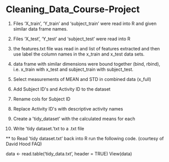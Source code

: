 Cleaning_Data_Course-Project
============================

1. Files ‘X_train’, ‘Y_train’ and ‘subject_train’ were read into R and given similar data frame names. 

2. Files ‘X_test’, ‘Y_test’ and ‘subject_test’ were read into R

3. the features.txt file was read in and list of features extracted and then use label the column names in the x_train and x_test data sets.

4. data frame with similar dimensions were bound together (bind, rbind), i.e. x_train with x_test and subject_train with subject_test. 

5. Select measurements of MEAN and STD in combined data (x_full) 
   
6. Add Subject ID's and Activity ID to the dataset

7. Rename cols for Subject ID

8. Replace Activity ID's with descriptive activity names

9. Create a 'tidy_dataset' with the calculated means for each 

10. Write 'tidy dataset.’txt to a .txt file 


** to Read 'tidy dataset.txt’ back into R run the following code. (courtesy of David Hood FAQ) 

 data <- read.table(‘tidy_data.txt’, header = TRUE) 
    View(data)



